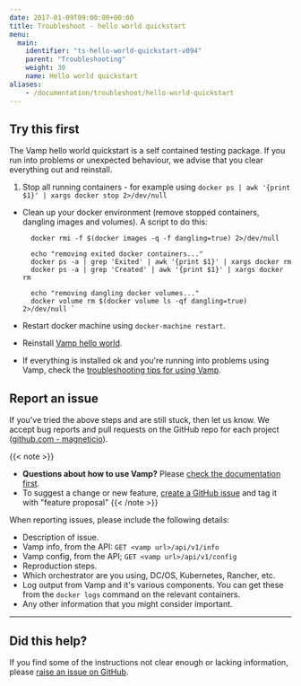 ```yaml
---
date: 2017-01-09T09:00:00+00:00
title: Troubleshoot - hello world quickstart
menu:
  main:
    identifier: "ts-hello-world-quickstart-v094"
    parent: "Troubleshooting"
    weight: 30
    name: Hello world quickstart
aliases:
    - /documentation/troubleshoot/hello-world-quickstart
---
```


## Try this first

The Vamp hello world quickstart is a self contained testing package. If you run into problems or unexpected behaviour, we advise that you clear everything out and reinstall.

1. Stop all running containers - for example using `docker ps | awk '{print $1}' | xargs docker stop 2>/dev/null`
- Clean up  your docker environment (remove stopped containers, dangling images and volumes). A script to do this: 
        
        docker rmi -f $(docker images -q -f dangling=true) 2>/dev/null
        
        echo "removing exited docker containers..."
        docker ps -a | grep 'Exited' | awk '{print $1}' | xargs docker rm
        docker ps -a | grep 'Created' | awk '{print $1}' | xargs docker rm
        
        echo "removing dangling docker volumes..."
        docker volume rm $(docker volume ls -qf dangling=true) 2>/dev/null `
- Restart docker machine using `docker-machine restart`.
- Reinstall [Vamp hello world](/documentation/installation/v0.9.4/hello-world/).
- If everything is installed ok and you're running into problems using Vamp, check the [troubleshooting tips for using Vamp](/documentation/troubleshoot/v0.9.4/tips-for-using-vamp).


## Report an issue

If you've tried the above steps and are still stuck, then let us know. We accept bug reports and pull requests on the GitHub repo for each project ([github.com - magneticio](https://github.com/magneticio)).

{{< note >}}                                  
* **Questions about how to use Vamp?** Please [check the documentation first](/documentation/).
* To suggest a change or new feature, [create a GitHub issue](https://github.com/magneticio/vamp/issues) and tag it with "feature proposal"
{{< /note >}}

When reporting issues, please include the following details:

- Description of issue.
- Vamp info, from the API: `GET <vamp url>/api/v1/info`
- Vamp config, from the API; `GET <vamp url>/api/v1/config`
- Reproduction steps.
- Which orchestrator are you using, DC/OS, Kubernetes, Rancher, etc.
- Log output from Vamp and it's various components. You can get these from the `docker logs` command on the relevant containers.
- Any other information that you might consider important.

---------------

## Did this help? 

If you find some of the instructions not clear enough or lacking information, please [raise an issue on GitHub](https://github.com/magneticio/vamp.io/issues/new).